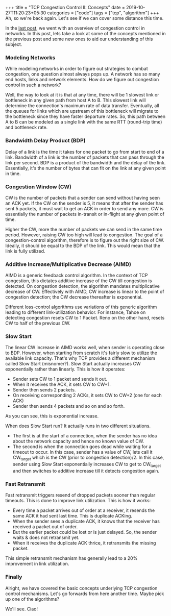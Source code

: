 +++
title = "TCP Congestion Control II: Concepts"
date = 2019-10-27T11:20:23+05:30
categories = ["code"]
tags = ["tcp", "algorithm"]
+++
Ah, so we're back again. Let's see if we can cover some distance this time.

In the [last post](/post/tcp-congestion), we went with an overview of congestion control in networks. In this post, lets take a look at some of the concepts mentioned in the previous post and some new ones to aid our understanding of this subject.

### Modeling Networks

While modeling networks in order to figure out strategies to combat congestion, one question almost always pops up. A network has so many end hosts, links and network elements. How do we figure out congestion control in such a network? 

Well, the way to look at it is that at any time, there will be 1 slowest link or bottleneck in any given path from host A to B. This slowest link will determine the connection's maximum rate of data transfer. Eventually, all the queues for links which are upstream of this bottleneck will migrate to the bottleneck since they have faster departure rates. So, this path between A to B can be modeled as a single link with the same RTT (round-trip time) and bottleneck rate. 

### Bandwidth Delay Product (BDP)

Delay of a link is the time it takes for one packet to go from start to end of a link. Bandwidth of a link is the number of packets that can pass through the link per second. BDP is a product of the bandwidth and the delay of the link. Essentially, it's the number of bytes that can fit on the link at any given point in time.

### Congestion Window (CW)

CW is the number of packets that a sender can send without having seen an ACK yet. If the CW on the sender is 5, it means that after the sender has sent 5 packets, it must wait to get an ACK in order to send any more. CW is essentially the number of packets in-transit or in-flight at any given point of time.

Higher the CW, more the number of packets we can send in the same time period. However, raising CW too high will lead to congestion. The goal of a congestion-control algorithm, therefore is to figure out the right size of CW. Ideally, it should be equal to the BDP of the link. This would mean that the link is fully utilized. 

### Additive Increase/Multiplicative Decrease (AIMD)

AIMD is a generic feedback control algorithm. In the context of TCP congestion, this dictates additive increase of the CW till congestion is detected. On congestion detection, the algorithm mandates multiplicative decrease of CW. Effectively with AIMD, CW increase is linear to the point of congestion detection; the CW decrease thereafter is exponential.

Different loss-control algorithms use variations of this generic algorithm leading to different link-utilization behavior. For instance, Tahoe on detecting congestion resets CW to 1 Packet. Reno on the other hand, resets CW to half of the previous CW. 

### Slow Start

The linear CW increase in AIMD works well, when sender is operating close to BDP. However, when starting from scratch it's fairly slow to utilize the available link capacity. That's why TCP provides a different mechanism called Slow Start (misnomer?). Slow Start actually increases CW exponentially rather than linearly. This is how it operates:

- Sender sets CW to 1 packet and sends it out.
- When it receives the ACK, it sets CW to CW+1.
- Sender then sends 2 packets. 
- On receiving corresponding 2 ACKs, it sets CW to CW+2 (one for each ACK) 
- Sender then sends 4 packets and so on and so forth.

As you can see, this is exponential increase.

When does Slow Start run? It actually runs in two different situations.

- The first is at the start of a connection, when the sender has no idea about the network capacity and hence no known value of CW.
- The second is when the connection goes dead while waiting for a timeout to occur. In this case, sender has a value of CW, lets call it CW<sub>target</sub> which is the CW (prior to congestion detection)/2. In this case, sender using Slow Start exponentially increases CW to get to CW<sub>target</sub> and then switches to additive increase till it detects congestion again. 

### Fast Retransmit

Fast retransmit triggers resend of dropped packets sooner than regular timeouts. This is done to improve link utilization. This is how it works: 

- Every time a packet arrives out of order at a receiver, it resends the same ACK it had sent last time. This is duplicate ACKing. 
- When the sender sees a duplicate ACK, it knows that the receiver has received a packet out of order. 
- But the earlier packet could be lost or is just delayed. So, the sender waits & does not retransmit yet. 
- When it receives the duplicate ACK thrice, it retransmits the missing packet. 

This simple retransmit mechanism has generally lead to a 20% improvement in link utilization.

### Finally

Alright, we have covered the basic concepts underlying TCP congestion control mechanisms. Let's go forwards from here another time. Maybe pick up one of the algorithms? 

We'll see. Ciao! 
